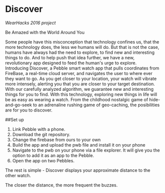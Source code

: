 # Discover
*WearHacks 2016 project*

Be Amazed with the World Around You

Some people have this misconception that technology confines us, that the more technology does, the less we humans will do. But that is not the case, humans have always had the need to explore, to find new and interesting things to do. And to help push that idea further, we have a new, revolutionary app designed to feed the human's urge to explore.  
Introducing Discover, a Pebble smart watch app that pulls coordinates from FireBase, a real-time cloud server, and navigates the user to where ever they want to go. As you get closer to your location, your watch will vibrate more intensely, alerting you that you are closer to your target destination. With our carefully analyzed algorithm, we guarantee new and interesting things for you to find.
With this technology, exploring new things in life will be as easy as wearing a watch. From the childhood nostalgic game of hide-and-go-seek to an adrenaline rushing game of geo-caching, the posibilities are for you to discover.

##Set up
1. Link Pebble with a phone.
2. Download the git repository.
3. Change the firebase from ours to your own
4. Build the app and upload the pwb file and install it on your phone
5. Navigate to the pwb on your phone via a file explorer. It will give you the option to add it as an app to the Pebble.
6. Open the app on two Pebbles.

The rest is simple - Discover displays your approximate distance to the other watch.

The closer the distance, the more frequent the buzzes.
